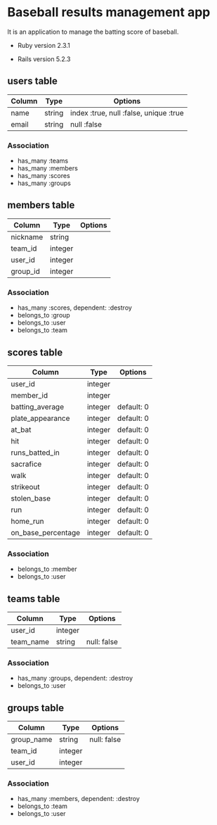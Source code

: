 # Baseball results management app

It is an application to manage the batting score of baseball.

* Ruby version 2.3.1

* Rails version 5.2.3

## users table
|Column|Type|Options|
|------|----|-------|
|name|string|index :true, null :false, unique :true|
|email|string|null :false|
### Association
- has_many :teams
- has_many :members
- has_many :scores
- has_many :groups

## members table
|Column|Type|Options|
|------|----|-------|
|nickname|string||
|team_id|integer||
|user_id|integer||
|group_id|integer||
### Association
- has_many :scores, dependent: :destroy
- belongs_to :group
- belongs_to :user
- belongs_to :team

## scores table
|Column|Type|Options|
|------|----|-------|
|user_id|integer||
|member_id|integer||
|batting_average|integer|default: 0|
|plate_appearance|integer|default: 0|
|at_bat|integer|default: 0|
|hit|integer|default: 0|
|runs_batted_in|integer|default: 0|
|sacrafice|integer|default: 0|
|walk|integer|default: 0|
|strikeout|integer|default: 0|
|stolen_base|integer|default: 0|
|run|integer|default: 0|
|home_run|integer|default: 0|
|on_base_percentage|integer|default: 0|
### Association
- belongs_to :member
- belongs_to :user

## teams table
|Column|Type|Options|
|------|----|-------|
|user_id|integer||
|team_name|string|null: false|
### Association
- has_many :groups, dependent: :destroy
- belongs_to :user

## groups table
|Column|Type|Options|
|------|----|-------|
|group_name|string|null: false|
|team_id|integer||
|user_id|integer||
### Association
- has_many :members, dependent: :destroy
- belongs_to :team
- belongs_to :user
